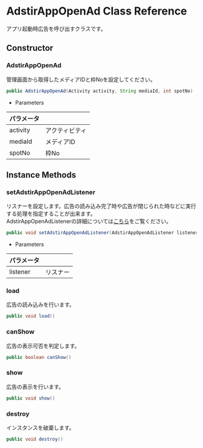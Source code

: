 # AdstirAppOpenAd Class Reference
アプリ起動時広告を呼び出すクラスです。

## Constructor
### AdstirAppOpenAd
管理画面から取得したメディアIDと枠Noを設定してください。

```java
public AdstirAppOpenAd(Activity activity, String mediaId, int spotNo) 
```

* Parameters

|パラメータ||
|---|---|
|activity|アクティビティ|
|mediaId|メディアID|
|spotNo|枠No|

## Instance Methods

### setAdstirAppOpenAdListener

リスナーを設定します。広告の読み込み完了時や広告が閉じられた時などに実行する処理を指定することが出来ます。  
AdstirAppOpenAdListenerの詳細については[こちら](AdstirAppOpenAdListener-Interface-Reference.md)をご覧ください。

```java
public void setAdstirAppOpenAdListener(AdstirAppOpenAdListener listener)
```

* Parameters

|パラメータ||
|---|---|
|listener|リスナー|

### load

広告の読み込みを行います。

```java
public void load()
```

### canShow
広告の表示可否を判定します。

```java
public boolean canShow()
```

### show

広告の表示を行います。

```java
public void show()
```

### destroy

インスタンスを破棄します。

```java
public void destroy()
```